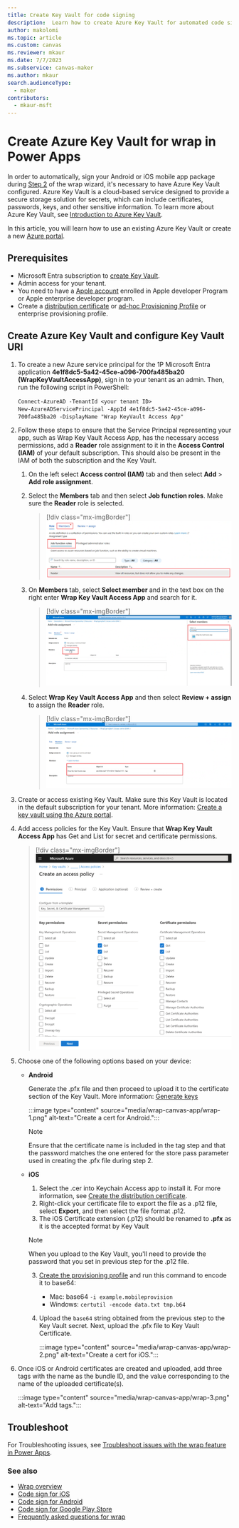 ```yaml
---
title: Create Key Vault for code signing
description:  Learn how to create Azure Key Vault for automated code signing of native mobile apps in wrap wizard.
author: makolomi
ms.topic: article
ms.custom: canvas
ms.reviewer: mkaur
ms.date: 7/7/2023
ms.subservice: canvas-maker
ms.author: mkaur
search.audienceType: 
  - maker
contributors:
  - mkaur-msft
---
```

# Create Azure Key Vault for wrap in Power Apps

In order to automatically, sign your Android or iOS mobile app package during  [Step 2](wrap-how-to.md#step-2-target-platform) of the wrap wizard, it's necessary to have Azure Key Vault configured. Azure Key Vault is a cloud-based service designed to provide a secure storage solution for secrets, which can include certificates, passwords, keys, and other sensitive information. To learn more about Azure Key Vault, see [Introduction to Azure Key Vault](/azure/key-vault/general/overview).


In this article, you will learn how to use an existing Azure Key Vault or create a new [Azure portal](https://portal.azure.com).

## Prerequisites
  
- Microsoft Entra subscription to [create Key Vault](/azure/key-vault/general/quick-create-portal).
- Admin access for your tenant.
- You need to have a [Apple account](https://developer.apple.com) enrolled in Apple developer Program or Apple enterprise developer program.
- Create a [distribution certificate](code-sign-ios.md#create-the-distribution-certificate) or [ad-hoc Provisioning Profile](code-sign-ios.md#create-an-ios-provisioning-profile) or enterprise provisioning profile.

   
## Create Azure Key Vault and configure Key Vault URI

1. To create a new Azure service principal for the 1P Microsoft Entra application **4e1f8dc5-5a42-45ce-a096-700fa485ba20 (WrapKeyVaultAccessApp)**, sign in to your tenant as an admin. Then, run the following script in PowerShell:

    `Connect-AzureAD -TenantId <your tenant ID>`<br>
   `New-AzureADServicePrincipal -AppId 4e1f8dc5-5a42-45ce-a096-700fa485ba20 -DisplayName "Wrap KeyVault Access App"`


2. Follow these steps to ensure that the Service Principal representing your app, such as Wrap Key Vault Access App, has the necessary access permissions, add a **Reader** role assignment to it in the **Access Control (IAM)** of your default subscription. This should also be present in the IAM of both the subscription and the Key Vault.

   1. On the left select **Access control (IAM)** tab and then select **Add** > **Add role assignment**.
  
   2. Select the **Members** tab and then select **Job function roles**. Make sure the  **Reader** role is selected.
   
       > [!div class="mx-imgBorder"] 
       > ![Select the Members tab.](media/how-to-v2/Add_members.png "Select the Members tab.")

   4. On **Members** tab, select **Select member** and in the text box on the right enter **Wrap Key Vault Access App** and search for it.
   
       > [!div class="mx-imgBorder"] 
       > ![Search for Wrap Key Vault Access App.](media/how-to-v2/Add_role_assignment.png "Search for Wrap Key Vault Access App.")

   5. Select **Wrap Key Vault Access App** and then select **Review + assign** to assign the **Reader** role.
      
       > [!div class="mx-imgBorder"] 
       > ![Assign Reader role to Wrap KeyVault Access App.](media/how-to-v2/Add_role_for_wrap_signing.png "Assign Reader role to Wrap KeyVault Access App.")


3. Create or access existing Key Vault. Make sure this Key Vault is located in the default subscription for your tenant. More information: [Create a key vault using the Azure portal](/azure/key-vault/general/quick-create-portal).
   
4. Add access policies for the Key Vault. Ensure that **Wrap Key Vault Access App** has Get and List for secret and certificate permissions.
  
    > [!div class="mx-imgBorder"] 
    > ![Access Policies required: Get, List for secret and certificates permissions.](media/how-to-v2/AzureKV-Access-Policy.png "Access Policies required: Get, List for secret and certificates permissions")
  
5. Choose one of the following options based on your device:
   
     - **Android**

       Generate the .pfx file and then proceed to upload it to the certificate section of the Key Vault. More information: [Generate keys](code-sign-android.md#generate-keys) 
  
       :::image type="content" source="media/wrap-canvas-app/wrap-1.png" alt-text="Create a cert for Android.":::
  
        > [!NOTE]
        > Ensure that the certificate name is included in the tag step and that the password matches the one entered for the store pass parameter used in creating the .pfx file during step 2.
  
     - **iOS** 
       1. Select the .cer into Keychain Access app to install it. For more information, see [Create the distribution certificate](code-sign-ios.md#create-the-distribution-certificate).
       2. Right-click your certificate file to export the file as a .p12 file, select **Export**, and then select the file format .p12.
       3. The iOS Certificate extension (.p12) should be renamed to **.pfx** as it is the accepted format by Key Vault
       
         > [!NOTE]
         > When you upload to the Key Vault, you'll need to provide the password that you set in previous step for the .p12 file.
        
       3. [Create the provisioning profile](code-sign-ios.md#create-an-ios-provisioning-profile) and run this command to encode it to base64:
          - Mac: base64 `-i example.mobileprovision`
          - Windows:  `certutil -encode data.txt tmp.b64`
     
       4. Upload the `base64` string obtained from the previous step to the Key Vault secret. Next, upload the .pfx file to Key Vault Certificate.
    
  
          :::image type="content" source="media/wrap-canvas-app/wrap-2.png" alt-text="Create a cert for iOS.":::

6. Once iOS or Android certificates are created and uploaded, add three tags with the name as the bundle ID, and the value corresponding to the name of the uploaded certificate(s).
  
     :::image type="content" source="media/wrap-canvas-app/wrap-3.png" alt-text="Add tags.":::
  
## Troubleshoot 

For Troubleshooting issues, see [Troubleshoot issues with the wrap feature in Power Apps](/troubleshoot/power-platform/power-apps/manage-apps-and-solutions/wrap-issues).


### See also

- [Wrap overview](overview.md)
- [Code sign for iOS](code-sign-ios.md)
- [Code sign for Android](code-sign-android.md)
- [Code sign for Google Play Store](https://developer.android.com/studio/publish/app-signing)
- [Frequently asked questions for wrap](faq.yml)
